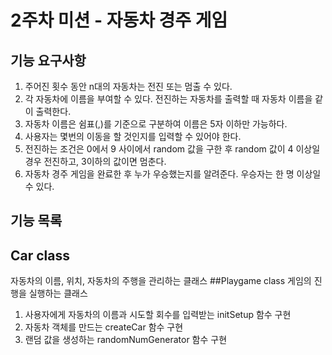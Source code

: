 # 2주차 미션 - 자동차 경주 게임
## 기능 요구사항
1. 주어진 횟수 동안 n대의 자동차는 전진 또는 멈출 수 있다.
2. 각 자동차에 이름을 부여할 수 있다. 전진하는 자동차를 출력할 때 자동차 이름을 같이 출력한다.
3. 자동차 이름은 쉼표(,)를 기준으로 구분하여 이름은 5자 이하만 가능하다.
4. 사용자는 몇번의 이동을 할 것인지를 입력할 수 있어야 한다.
5. 전진하는 조건은 0에서 9 사이에서 random 값을 구한 후 random 값이 4 이상일 경우 전진하고, 3이하의 값이면 멈춘다.
6. 자동차 경주 게임을 완료한 후 누가 우승했는지를 알려준다. 우승자는 한 명 이상일 수 있다.
## 기능 목록
## Car class
자동차의 이름, 위치, 자동차의 주행을 관리하는 클래스
##Playgame class
게임의 진행을 실행하는 클래스
1. 사용자에게 자동차의 이름과 시도할 회수를 입력받는 initSetup 함수 구현
2. 자동차 객체를 만드는 createCar 함수 구현
3. 랜덤 값을 생성하는 randomNumGenerator 함수 구현